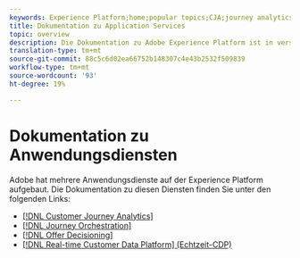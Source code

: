 ```yaml
---
keywords: Experience Platform;home;popular topics;CJA;journey analytics;customer journey analytics;campaign orchestration;orchestration;customer journey;journey;journey orchestration;capability;workflow
title: Dokumentation zu Application Services
topic: overview
description: Die Dokumentation zu Adobe Experience Platform ist in verschiedenen Formaten verfügbar, einschließlich Übersichten, Übungen und Handbüchern für die Benutzeroberfläche und die API. Hier finden Sie eine kurze Beschreibung der am häufigsten verwendeten Dokumentationstypen, die für Experience Platform-Services verfügbar sind.
translation-type: tm+mt
source-git-commit: 88c5c6d02ea66752b148307c4e43b2532f509839
workflow-type: tm+mt
source-wordcount: '93'
ht-degree: 19%

---
```



# Dokumentation zu Anwendungsdiensten

Adobe hat mehrere Anwendungsdienste auf der Experience Platform aufgebaut. Die Dokumentation zu diesen Diensten finden Sie unter den folgenden Links:

* [[!DNL Customer Journey Analytics]](https://docs.adobe.com/content/help/de-DE/analytics-platform/using/cja-landing.html)
* [[!DNL Journey Orchestration]](https://docs.adobe.com/content/help/de-DE/journeys/using/journey-orchestration-home.html)
* [[!DNL Offer Decisioning]](https://docs.adobe.com/content/help/en/offer-decisioning/using/offer-decisioning-home.html)
* [[!DNL Real-time Customer Data Platform] (Echtzeit-CDP)](../rtcdp/overview.md)